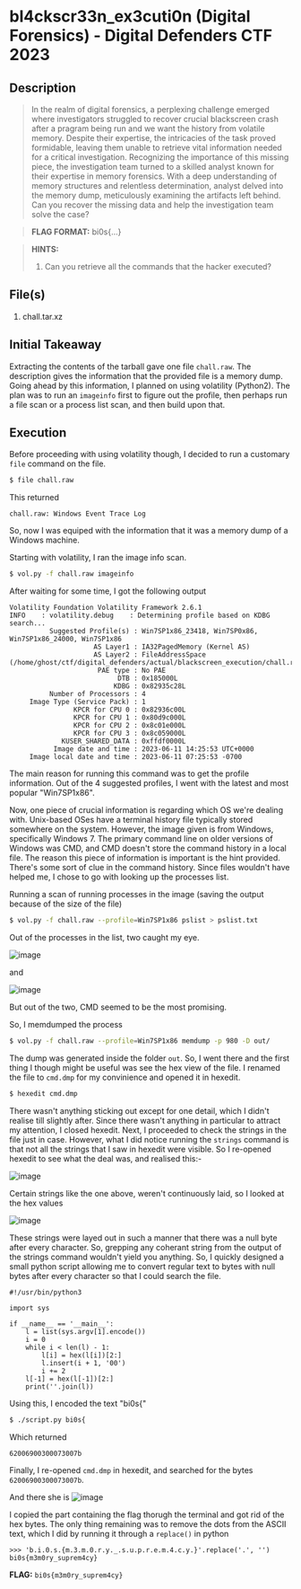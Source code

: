 # bl4ckscr33n_ex3cuti0n (Digital Forensics) - Digital Defenders CTF 2023

## Description
> In the realm of digital forensics, a perplexing challenge emerged where investigators struggled to recover crucial blackscreen crash after a pragram being run and we want the history from volatile memory. Despite their expertise, the intricacies of the task proved formidable, leaving them unable to retrieve vital information needed for a critical investigation. Recognizing the importance of this missing piece, the investigation team turned to a skilled analyst known for their expertise in memory forensics. With a deep understanding of memory structures and relentless determination, analyst delved into the memory dump, meticulously examining the artifacts left behind. Can you recover the missing data and help the investigation team solve the case?

> **FLAG FORMAT:** bi0s{...}

> **HINTS:**
> 1. Can you retrieve all the commands that the hacker executed?

## File(s)
1. chall.tar.xz

## Initial Takeaway
Extracting the contents of the tarball gave one file `chall.raw`. The description gives the information that the provided file is a memory dump.
Going ahead by this information, I planned on using volatility (Python2). The plan was to run an `imageinfo` first to figure out the profile, then perhaps run a file scan or a process list scan, and then build upon that.

## Execution
Before proceeding with using volatility though, I decided to run a customary `file` command on the file.
```bash
$ file chall.raw
```
This returned
```
chall.raw: Windows Event Trace Log
```
So, now I was equiped with the information that it was a memory dump of a Windows machine.

Starting with volatility, I ran the image info scan.
```bash
$ vol.py -f chall.raw imageinfo
```
After waiting for some time, I got the following output
```
Volatility Foundation Volatility Framework 2.6.1
INFO    : volatility.debug    : Determining profile based on KDBG search...
          Suggested Profile(s) : Win7SP1x86_23418, Win7SP0x86, Win7SP1x86_24000, Win7SP1x86
                     AS Layer1 : IA32PagedMemory (Kernel AS)
                     AS Layer2 : FileAddressSpace (/home/ghost/ctf/digital_defenders/actual/blackscreen_execution/chall.raw)
                      PAE type : No PAE
                           DTB : 0x185000L
                          KDBG : 0x82935c28L
          Number of Processors : 4
     Image Type (Service Pack) : 1
                KPCR for CPU 0 : 0x82936c00L
                KPCR for CPU 1 : 0x80d9c000L
                KPCR for CPU 2 : 0x8c01e000L
                KPCR for CPU 3 : 0x8c059000L
             KUSER_SHARED_DATA : 0xffdf0000L
           Image date and time : 2023-06-11 14:25:53 UTC+0000
     Image local date and time : 2023-06-11 07:25:53 -0700
```
The main reason for running this command was to get the profile information. Out of the 4 suggested profiles, I went with the latest and most popular "Win7SP1x86".
  
Now, one piece of crucial information is regarding which OS we're dealing with. Unix-based OSes have a terminal history file typically stored somewhere on the system.
However, the image given is from Windows, specifically Windows 7. The primary command line on older versions of Windows was CMD, and CMD doesn't store the command history in a local file.
The reason this piece of information is important is the hint provided. There's some sort of clue in the command history. Since files wouldn't have helped me, I chose to go with looking up the processes list.

Running a scan of running processes in the image (saving the output because of the size of the file)
```bash
$ vol.py -f chall.raw --profile=Win7SP1x86 pslist > pslist.txt
```
Out of the processes in the list, two caught my eye.
  
![image](https://github.com/ghost-1608/CTF-Write-Ups/assets/64543976/08ef5f71-3488-47f7-a460-afda1106dcb3)
  
and
  
![image](https://github.com/ghost-1608/CTF-Write-Ups/assets/64543976/1e0dca20-25f7-4dbc-b616-b4291d240b8f)

But out of the two, CMD seemed to be the most promising.

So, I memdumped the process
```bash
$ vol.py -f chall.raw --profile=Win7SP1x86 memdump -p 980 -D out/
```
The dump was generated inside the folder `out`. So, I went there and the first thing I though might be useful was see the hex view of the file. I renamed the file to `cmd.dmp` for my convinience and opened it in hexedit.
```bash
$ hexedit cmd.dmp
```

There wasn't anything sticking out except for one detail, which I didn't realise till slightly after. Since there wasn't anything in particular to attract my attention, I closed hexedit.
Next, I proceeded to check the strings in the file just in case. However, what I did notice running the `strings` command is that not all the strings that I saw in hexedit were visible.
So I re-opened hexedit to see what the deal was, and realised this:-
  
![image](https://github.com/ghost-1608/CTF-Write-Ups/assets/64543976/7f1903a6-5503-4716-9d5d-2292f398feb0)
  
Certain strings like the one above, weren't continuously laid, so I looked at the hex values

![image](https://github.com/ghost-1608/CTF-Write-Ups/assets/64543976/8b6e338c-e1e4-4dce-89fe-e14c7984dd69)

These strings were layed out in such a manner that there was a null byte after every character. So, grepping any coherant string from the output of the strings command wouldn't yield you anything.
So, I quickly designed a small python script allowing me to convert regular text to bytes with null bytes after every character so that I could search the file.
```python3
#!/usr/bin/python3

import sys

if __name__ == '__main__':
    l = list(sys.argv[1].encode())
    i = 0
    while i < len(l) - 1:
        l[i] = hex(l[i])[2:]
        l.insert(i + 1, '00')
        i += 2
    l[-1] = hex(l[-1])[2:]
    print(''.join(l))
```
  
Using this, I encoded the text "bi0s{"
```bash
$ ./script.py bi0s{
```
Which returned
```
62006900300073007b
```

Finally, I re-opened `cmd.dmp` in hexedit, and searched for the bytes `62006900300073007b`.

And there she is
![image](https://github.com/ghost-1608/CTF-Write-Ups/assets/64543976/8bf5c192-dc9b-4bf4-befb-b1515e0c363b)

I copied the part containing the flag thorugh the terminal and got rid of the hex bytes. The only thing remaining was to remove the dots from the ASCII text, which I did by running it through a `replace()` in python
```python3
>>> 'b.i.0.s.{m.3.m.0.r.y._.s.u.p.r.e.m.4.c.y.}'.replace('.', '')
bi0s{m3m0ry_suprem4cy}
```

**FLAG:** `bi0s{m3m0ry_suprem4cy}`
